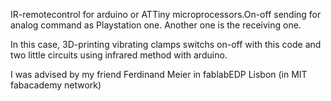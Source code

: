 IR-remotecontrol for arduino or ATTiny microprocessors.On-off sending for analog command as Playstation one. Another one is the receiving one.

In this case, 3D-printing vibrating clamps switchs on-off with this code and two little circuits using infrared method with arduino.

I was advised by my friend Ferdinand Meier in fablabEDP Lisbon (in MIT fabacademy network)

